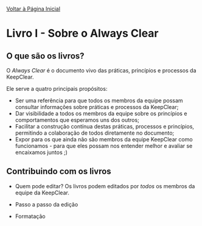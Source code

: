 [Voltar à Página Inicial](index.md)

# Livro I - Sobre o Always Clear

## O que são os livros?
O *Always Clear* é o documento vivo das práticas, princípios e processos da KeepClear.

Ele serve a quatro principais propósitos:
- Ser uma referência para que todos os membros da equipe possam consultar informações sobre práticas e processos da KeepClear;
- Dar visibilidade a todos os membros da equipe sobre os princípios e comportamentos que esperamos uns dos outros;
- Facilitar a construção contínua destas práticas, processos e princípios, permitindo a colaboração de todos diretamente no documento;
- Expor para os que ainda não são membros da equipe KeepClear como funcionamos - para que eles possam nos entender melhor e avaliar se encaixamos juntos ;)

## Contribuindo com os livros
- Quem pode editar?
Os livros podem editados por *todos* os membros da equipe da KeepClear.

- Passo a passo da edição

- Formatação
